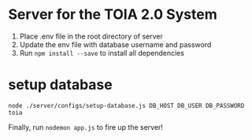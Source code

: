 # Server for the TOIA 2.0 System
1. Place .env file in the root directory of server
2. Update the env file with database username and password
3. Run `npm install --save` to install all dependencies

# setup database
    node ./server/configs/setup-database.js DB_HOST DB_USER DB_PASSWORD toia

Finally, run `nodemon app.js` to fire up the server!